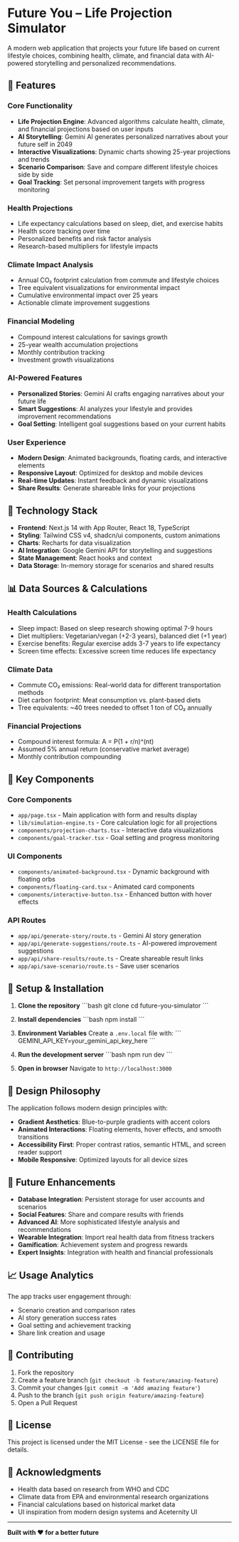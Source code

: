 # Future You – Life Projection Simulator

A modern web application that projects your future life based on current lifestyle choices, combining health, climate, and financial data with AI-powered storytelling and personalized recommendations.

## 🌟 Features

### Core Functionality
- **Life Projection Engine**: Advanced algorithms calculate health, climate, and financial projections based on user inputs
- **AI Storytelling**: Gemini AI generates personalized narratives about your future self in 2049
- **Interactive Visualizations**: Dynamic charts showing 25-year projections and trends
- **Scenario Comparison**: Save and compare different lifestyle choices side by side
- **Goal Tracking**: Set personal improvement targets with progress monitoring

### Health Projections
- Life expectancy calculations based on sleep, diet, and exercise habits
- Health score tracking over time
- Personalized benefits and risk factor analysis
- Research-based multipliers for lifestyle impacts

### Climate Impact Analysis
- Annual CO₂ footprint calculation from commute and lifestyle choices
- Tree equivalent visualizations for environmental impact
- Cumulative environmental impact over 25 years
- Actionable climate improvement suggestions

### Financial Modeling
- Compound interest calculations for savings growth
- 25-year wealth accumulation projections
- Monthly contribution tracking
- Investment growth visualizations

### AI-Powered Features
- **Personalized Stories**: Gemini AI crafts engaging narratives about your future life
- **Smart Suggestions**: AI analyzes your lifestyle and provides improvement recommendations
- **Goal Setting**: Intelligent goal suggestions based on your current habits

### User Experience
- **Modern Design**: Animated backgrounds, floating cards, and interactive elements
- **Responsive Layout**: Optimized for desktop and mobile devices
- **Real-time Updates**: Instant feedback and dynamic visualizations
- **Share Results**: Generate shareable links for your projections

## 🚀 Technology Stack

- **Frontend**: Next.js 14 with App Router, React 18, TypeScript
- **Styling**: Tailwind CSS v4, shadcn/ui components, custom animations
- **Charts**: Recharts for data visualization
- **AI Integration**: Google Gemini API for storytelling and suggestions
- **State Management**: React hooks and context
- **Data Storage**: In-memory storage for scenarios and shared results

## 📊 Data Sources & Calculations

### Health Calculations
- Sleep impact: Based on sleep research showing optimal 7-9 hours
- Diet multipliers: Vegetarian/vegan (+2-3 years), balanced diet (+1 year)
- Exercise benefits: Regular exercise adds 3-7 years to life expectancy
- Screen time effects: Excessive screen time reduces life expectancy

### Climate Data
- Commute CO₂ emissions: Real-world data for different transportation methods
- Diet carbon footprint: Meat consumption vs. plant-based diets
- Tree equivalents: ~40 trees needed to offset 1 ton of CO₂ annually

### Financial Projections
- Compound interest formula: A = P(1 + r/n)^(nt)
- Assumed 5% annual return (conservative market average)
- Monthly contribution compounding

## 🎯 Key Components

### Core Components
- `app/page.tsx` - Main application with form and results display
- `lib/simulation-engine.ts` - Core calculation logic for all projections
- `components/projection-charts.tsx` - Interactive data visualizations
- `components/goal-tracker.tsx` - Goal setting and progress monitoring

### UI Components
- `components/animated-background.tsx` - Dynamic background with floating orbs
- `components/floating-card.tsx` - Animated card components
- `components/interactive-button.tsx` - Enhanced button with hover effects

### API Routes
- `app/api/generate-story/route.ts` - Gemini AI story generation
- `app/api/generate-suggestions/route.ts` - AI-powered improvement suggestions
- `app/api/share-results/route.ts` - Create shareable result links
- `app/api/save-scenario/route.ts` - Save user scenarios

## 🔧 Setup & Installation

1. **Clone the repository**
   \`\`\`bash
   git clone <repository-url>
   cd future-you-simulator
   \`\`\`

2. **Install dependencies**
   \`\`\`bash
   npm install
   \`\`\`

3. **Environment Variables**
   Create a `.env.local` file with:
   \`\`\`
   GEMINI_API_KEY=your_gemini_api_key_here
   \`\`\`

4. **Run the development server**
   \`\`\`bash
   npm run dev
   \`\`\`

5. **Open in browser**
   Navigate to `http://localhost:3000`

## 🎨 Design Philosophy

The application follows modern design principles with:
- **Gradient Aesthetics**: Blue-to-purple gradients with accent colors
- **Animated Interactions**: Floating elements, hover effects, and smooth transitions
- **Accessibility First**: Proper contrast ratios, semantic HTML, and screen reader support
- **Mobile Responsive**: Optimized layouts for all device sizes

## 🔮 Future Enhancements

- **Database Integration**: Persistent storage for user accounts and scenarios
- **Social Features**: Share and compare results with friends
- **Advanced AI**: More sophisticated lifestyle analysis and recommendations
- **Wearable Integration**: Import real health data from fitness trackers
- **Gamification**: Achievement system and progress rewards
- **Expert Insights**: Integration with health and financial professionals

## 📈 Usage Analytics

The app tracks user engagement through:
- Scenario creation and comparison rates
- AI story generation success rates
- Goal setting and achievement tracking
- Share link creation and usage

## 🤝 Contributing

1. Fork the repository
2. Create a feature branch (`git checkout -b feature/amazing-feature`)
3. Commit your changes (`git commit -m 'Add amazing feature'`)
4. Push to the branch (`git push origin feature/amazing-feature`)
5. Open a Pull Request

## 📄 License

This project is licensed under the MIT License - see the LICENSE file for details.

## 🙏 Acknowledgments

- Health data based on research from WHO and CDC
- Climate data from EPA and environmental research organizations
- Financial calculations based on historical market data
- UI inspiration from modern design systems and Aceternity UI

---

**Built with ❤️ for a better future**
